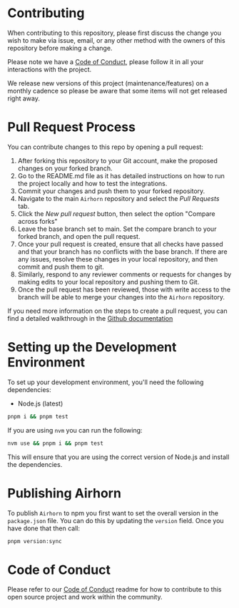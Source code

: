 # Contributing
When contributing to this repository, please first discuss the change you wish to make via issue, email, or any other method with the owners of this repository before making a change.

Please note we have a [Code of Conduct](CODE_OF_CONDUCT.md), please follow it in all your interactions with the project.

We release new versions of this project (maintenance/features) on a monthly cadence so please be aware that some items will not get released right away.

# Pull Request Process
You can contribute changes to this repo by opening a pull request:

1) After forking this repository to your Git account, make the proposed changes on your forked branch.
2) Go to the README.md file as it has detailed instructions on how to run the project locally and how to test the integrations.
3) Commit your changes and push them to your forked repository.
4) Navigate to the main `Airhorn` repository and select the *Pull Requests* tab.
5) Click the *New pull request* button, then select the option "Compare across forks"
6) Leave the base branch set to main. Set the compare branch to your forked branch, and open the pull request.
7) Once your pull request is created, ensure that all checks have passed and that your branch has no conflicts with the base branch. If there are any issues, resolve these changes in your local repository, and then commit and push them to git.
8) Similarly, respond to any reviewer comments or requests for changes by making edits to your local repository and pushing them to Git.
9) Once the pull request has been reviewed, those with write access to the branch will be able to merge your changes into the `Airhorn` repository.

If you need more information on the steps to create a pull request, you can find a detailed walkthrough in the [Github documentation](https://docs.github.com/en/pull-requests/collaborating-with-pull-requests/proposing-changes-to-your-work-with-pull-requests/creating-a-pull-request-from-a-fork)

# Setting up the Development Environment

To set up your development environment, you'll need the following dependencies:
* Node.js (latest)

```bash
pnpm i && pnpm test
```

If you are using `nvm` you can run the following:

```bash
nvm use && pnpm i && pnpm test
```
This will ensure that you are using the correct version of Node.js and install the dependencies.

# Publishing Airhorn

To publish `Airhorn` to npm you first want to set the overall version in the `package.json` file. You can do this by updating the `version` field. Once you have done that then call:

```bash
pnpm version:sync
```

# Code of Conduct
Please refer to our [Code of Conduct](CODE_OF_CONDUCT.md) readme for how to contribute to this open source project and work within the community. 
